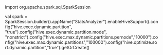 import org.apache.spark.sql.SparkSession

val spark = SparkSession.builder().appName("StatsAnalyzer").enableHiveSupport().config("hive.exec.dynamic.partition", "true").config("hive.exec.dynamic.partition.mode", "nonstrict").config("hive.exec.max.dynamic.partitions.pernode","10000").config("hive.exec.max.dynamic.partitions","100000").config("hive.optimize.sort.dynamic.partition","true").getOrCreate()

